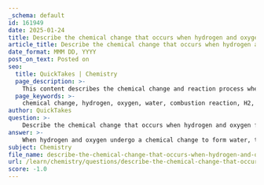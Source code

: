 ```yaml
---
_schema: default
id: 161949
date: 2025-01-24
title: Describe the chemical change that occurs when hydrogen and oxygen form water.
article_title: Describe the chemical change that occurs when hydrogen and oxygen form water.
date_format: MMM DD, YYYY
post_on_text: Posted on
seo:
  title: QuickTakes | Chemistry
  page_description: >-
    This content describes the chemical change and reaction process when hydrogen and oxygen combine to form water, highlighting the reactants, bond formation, properties of substances, and conservation of mass.
  page_keywords: >-
    chemical change, hydrogen, oxygen, water, combustion reaction, H2, O2, H2O, reactants, chemical bonds, law of conservation of mass, properties, new substance
author: QuickTakes
question: >-
    Describe the chemical change that occurs when hydrogen and oxygen form water.
answer: >-
    When hydrogen and oxygen undergo a chemical change to form water, the process can be described as a combustion reaction. This reaction involves the combination of two hydrogen molecules (H₂) with one oxygen molecule (O₂) to produce two molecules of water (H₂O). The balanced chemical equation for this reaction is:\n\n$$\n2 \text{H}_2(g) + \text{O}_2(g) \rightarrow 2 \text{H}_2\text{O}(l)\n$$\n\n### Description of the Chemical Change:\n\n1. **Reactants**: The reactants in this reaction are hydrogen gas (H₂) and oxygen gas (O₂). Both are diatomic molecules, meaning they consist of two atoms.\n\n2. **Chemical Bonds**: During the reaction, the chemical bonds in the reactants are broken. The H-H bonds in hydrogen molecules and the O=O bond in oxygen molecules are disrupted.\n\n3. **Formation of Water**: New bonds are formed as the hydrogen atoms combine with oxygen atoms to create water molecules. The resulting water is in a liquid state (H₂O).\n\n4. **Chemical Properties**: The properties of the reactants (hydrogen and oxygen gases) are significantly different from the properties of the product (water). For instance, hydrogen is a flammable gas, oxygen supports combustion, while water is a stable liquid at room temperature.\n\n5. **Conservation of Mass**: The reaction adheres to the law of conservation of mass, which states that matter cannot be created or destroyed in a chemical reaction. The number of atoms of each element is the same on both sides of the equation, ensuring that mass is conserved.\n\n6. **Chemical Change**: This transformation is a chemical change because the original substances (H₂ and O₂) are converted into a new substance (H₂O) with different chemical properties. The original reactants are no longer present in their initial forms after the reaction.\n\nIn summary, the reaction between hydrogen and oxygen to form water is a classic example of a chemical change, characterized by the breaking and forming of bonds, the production of a new substance, and the conservation of mass.
subject: Chemistry
file_name: describe-the-chemical-change-that-occurs-when-hydrogen-and-oxygen-form-water.md
url: /learn/chemistry/questions/describe-the-chemical-change-that-occurs-when-hydrogen-and-oxygen-form-water
score: -1.0
---
```


&nbsp;